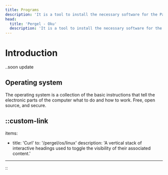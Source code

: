 ```yaml
---
title: Programs
description: 'It is a tool to install the necessary software for the Pargel on your computer.'
head:
  title: 'Pergel - Oku'
  description: 'It is a tool to install the necessary software for the Pargel on your computer.'
---
```


# Introduction

..soon update

## Operating system 

The operating system is a collection of the basic instructions that tell the electronic parts of the computer what to do and how to work. Free, open source, and secure.

::custom-link
---
items:
  - title: 'Curl'
    to: '/pergel/os/linux'
    description: 'A vertical stack of interactive headings used to toggle the visibility of their associated content.'
---
::

